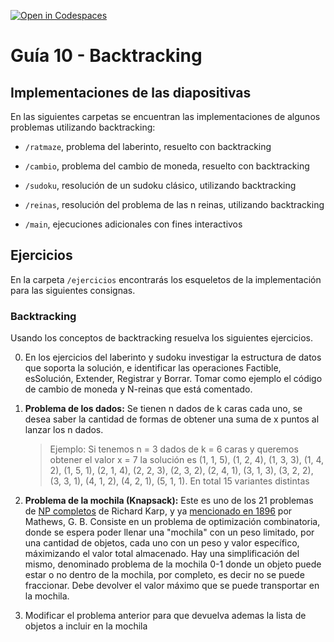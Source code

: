 [![Open in Codespaces](https://classroom.github.com/assets/launch-codespace-7f7980b617ed060a017424585567c406b6ee15c891e84e1186181d67ecf80aa0.svg)](https://classroom.github.com/open-in-codespaces?assignment_repo_id=11240754)
# Guía 10 - Backtracking
## Implementaciones de las diapositivas

En las siguientes carpetas se encuentran las implementaciones de algunos problemas utilizando backtracking:

- `/ratmaze`, problema del laberinto, resuelto con backtracking
- `/cambio`, problema del cambio de moneda, resuelto con backtracking
- `/sudoku`, resolución de un sudoku clásico, utilizando backtracking
- `/reinas`, resolución del problema de las n reinas, utilizando backtracking

- `/main`, ejecuciones adicionales con fines interactivos

## Ejercicios

En la carpeta `/ejercicios` encontrarás los esqueletos de la implementación para las siguientes consignas.

### Backtracking

Usando los conceptos de backtracking resuelva los siguientes ejercicios. 

0. En los ejercicios del laberinto y sudoku investigar la estructura de datos que soporta la solución, e identificar las operaciones Factible, esSolución, Extender, Registrar y Borrar. Tomar como ejemplo el código de cambio de moneda y N-reinas que está comentado.
   
1. **Problema de los dados:** Se tienen n dados de k caras cada uno, se desea saber la cantidad de formas de obtener una suma de x puntos al lanzar los n dados.
   
    > Ejemplo: Si tenemos n = 3 dados de k = 6 caras y queremos obtener el valor x = 7 la solución es (1, 1, 5), (1, 2, 4), (1, 3, 3), (1, 4, 2), (1, 5, 1), (2, 1, 4), (2, 2, 3), (2, 3, 2), (2, 4, 1), (3, 1, 3), (3, 2, 2), (3, 3, 1), (4, 1, 2), (4, 2, 1), (5, 1, 1). En total 15 variantes distintas

2. **Problema de la mochila (Knapsack):** Este es uno de los 21 problemas de [NP completos](https://es.wikipedia.org/wiki/NP-completo) de Richard Karp, y ya [mencionado en 1896](https://doi.org/10.1112%2Fplms%2Fs1-28.1.486) por Mathews, G. B. Consiste en un problema de optimización combinatoria, donde se espera poder llenar una "mochila" con un peso limitado, por una cantidad de objetos, cada uno con un peso y valor específico, máximizando el valor total almacenado. Hay una simplificación del mismo, denominado problema de la mochila 0-1 donde un objeto puede estar o no dentro de la mochila, por completo, es decir no se puede fraccionar. Debe devolver el valor máximo que se puede transportar en la mochila.

3. Modificar el problema anterior para que devuelva ademas la lista de objetos a incluir en la mochila

